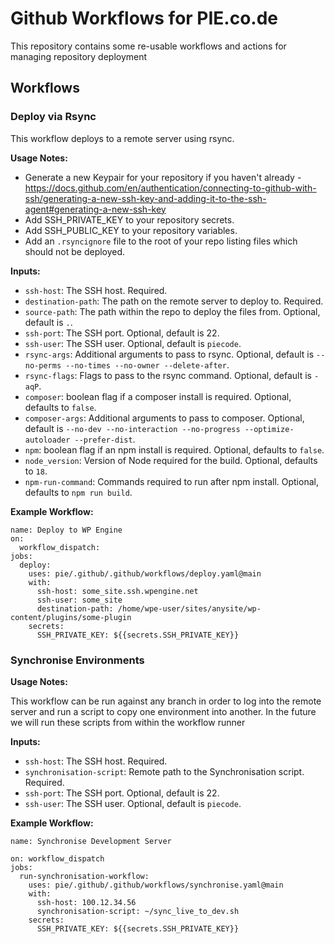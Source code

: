 # Github Workflows for PIE.co.de

This repository contains some re-usable workflows and actions for managing repository deployment

## Workflows

### Deploy via Rsync

This workflow deploys to a remote server using rsync. 

**Usage Notes:**

- Generate a new Keypair for your repository if you haven't already - https://docs.github.com/en/authentication/connecting-to-github-with-ssh/generating-a-new-ssh-key-and-adding-it-to-the-ssh-agent#generating-a-new-ssh-key
- Add SSH_PRIVATE_KEY to your repository secrets.
- Add SSH_PUBLIC_KEY to your repository variables.
- Add an `.rsyncignore` file to the root of your repo listing files which should not be deployed. 

**Inputs:**

- `ssh-host`: The SSH host. Required.
- `destination-path`: The path on the remote server to deploy to. Required.
- `source-path`: The path within the repo to deploy the files from. Optional, default is `.`.
- `ssh-port`: The SSH port. Optional, default is 22.
- `ssh-user`: The SSH user. Optional, default is `piecode`.
- `rsync-args`: Additional arguments to pass to rsync. Optional, default is `--no-perms --no-times --no-owner --delete-after`.
- `rsync-flags`: Flags to pass to the rsync command. Optional, default is `-aqP`.
- `composer`: boolean flag if a composer install is required.  Optional, defaults to `false`.
- `composer-args`: Additional arguments to pass to composer. Optional, default is `--no-dev --no-interaction --no-progress --optimize-autoloader --prefer-dist`.
- `npm`: boolean flag if an npm install is required. Optional, defaults to `false`.
- `node_version`: Version of Node required for the build. Optional, defaults to `18`.
- `npm-run-command`: Commands required to run after npm install. Optional, defaults to `npm run build`.

**Example Workflow:**

```
name: Deploy to WP Engine
on:
  workflow_dispatch:
jobs:
  deploy:
    uses: pie/.github/.github/workflows/deploy.yaml@main
    with:
      ssh-host: some_site.ssh.wpengine.net
      ssh-user: some_site
      destination-path: /home/wpe-user/sites/anysite/wp-content/plugins/some-plugin
    secrets:
      SSH_PRIVATE_KEY: ${{secrets.SSH_PRIVATE_KEY}}
```

### Synchronise Environments

**Usage Notes:**

This workflow can be run against any branch in order to log into the remote server and run a script to copy one environment into another. In the future we will run these scripts from within the workflow runner

**Inputs:**

- `ssh-host`: The SSH host. Required.
- `synchronisation-script`: Remote path to the Synchronisation script. Required.
- `ssh-port`: The SSH port. Optional, default is 22.
- `ssh-user`: The SSH user. Optional, default is `piecode`.

**Example Workflow:**

```
name: Synchronise Development Server

on: workflow_dispatch
jobs:
  run-synchronisation-workflow:
    uses: pie/.github/.github/workflows/synchronise.yaml@main
    with:
      ssh-host: 100.12.34.56
      synchronisation-script: ~/sync_live_to_dev.sh
    secrets:
      SSH_PRIVATE_KEY: ${{secrets.SSH_PRIVATE_KEY}}
```
